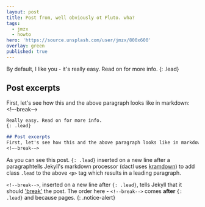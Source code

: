 ```yaml
---
layout: post
title: Post from, well obviously ot Pluto. wha?
tags:
  - jmzx
  - howto
hero: 'https://source.unsplash.com/user/jmzx/800x600'
overlay: green
published: true
---
```


By default, I like you - it's really easy. Read on for more info.
{: .lead}

## Post excerpts
First, let's see how this and the above paragraph looks like in markdown:
<!–-break-–>
```markdown
Really easy. Read on for more info.
{: .lead}

## Post excerpts
First, let's see how this and the above paragraph looks like in markdown:
<!–-break-–>
```
As you can see this post.
`{: .lead}` inserted on a new line after a paragraphtells Jekyll's markdown processor (dactl uses [kramdown](https://kramdown.gettalong.org/)) to add class `.lead` to the above `<p>` tag which results in a leading paragraph.

`<!--break-->`, inserted on a
new line after `{: .lead}`, tells Jekyll
that it should ['break'](https://unsplash.com/collections/11528826/jamaica)
the post. The order here - `<!--break-->` comes **after** `{: .lead}` and because pages.
{: .notice-alert}
